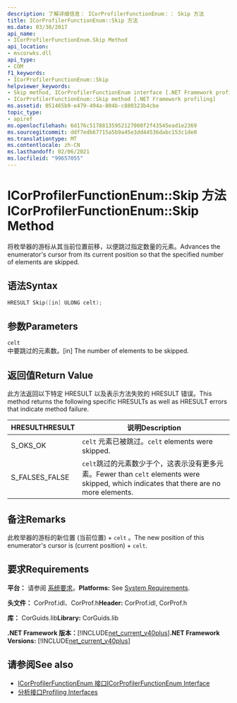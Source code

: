 ```yaml
---
description: 了解详细信息： ICorProfilerFunctionEnum：： Skip 方法
title: ICorProfilerFunctionEnum::Skip 方法
ms.date: 03/30/2017
api_name:
- ICorProfilerFunctionEnum.Skip Method
api_location:
- mscorwks.dll
api_type:
- COM
f1_keywords:
- ICorProfilerFunctionEnum::Skip
helpviewer_keywords:
- Skip method, ICorProfilerFunctionEnum interface [.NET Framework profiling]
- ICorProfilerFunctionEnum::Skip method [.NET Framework profiling]
ms.assetid: 051465b9-e479-494a-804b-c880323b4cbe
topic_type:
- apiref
ms.openlocfilehash: 6d176c51788135952127008f2f43545ead1e2369
ms.sourcegitcommit: ddf7edb67715a5b9a45e3dd44536dabc153c1de0
ms.translationtype: MT
ms.contentlocale: zh-CN
ms.lasthandoff: 02/06/2021
ms.locfileid: "99657055"
---
```

# <a name="icorprofilerfunctionenumskip-method"></a><span data-ttu-id="ee094-103">ICorProfilerFunctionEnum::Skip 方法</span><span class="sxs-lookup"><span data-stu-id="ee094-103">ICorProfilerFunctionEnum::Skip Method</span></span>

<span data-ttu-id="ee094-104">将枚举器的游标从其当前位置前移，以便跳过指定数量的元素。</span><span class="sxs-lookup"><span data-stu-id="ee094-104">Advances the enumerator's cursor from its current position so that the specified number of elements are skipped.</span></span>  
  
## <a name="syntax"></a><span data-ttu-id="ee094-105">语法</span><span class="sxs-lookup"><span data-stu-id="ee094-105">Syntax</span></span>  
  
```cpp  
HRESULT Skip([in] ULONG celt);  
```  
  
## <a name="parameters"></a><span data-ttu-id="ee094-106">参数</span><span class="sxs-lookup"><span data-stu-id="ee094-106">Parameters</span></span>  

 `celt`  
 <span data-ttu-id="ee094-107">中要跳过的元素数。</span><span class="sxs-lookup"><span data-stu-id="ee094-107">[in] The number of elements to be skipped.</span></span>  
  
## <a name="return-value"></a><span data-ttu-id="ee094-108">返回值</span><span class="sxs-lookup"><span data-stu-id="ee094-108">Return Value</span></span>  

 <span data-ttu-id="ee094-109">此方法返回以下特定 HRESULT 以及表示方法失败的 HRESULT 错误。</span><span class="sxs-lookup"><span data-stu-id="ee094-109">This method returns the following specific HRESULTs as well as HRESULT errors that indicate method failure.</span></span>  
  
|<span data-ttu-id="ee094-110">HRESULT</span><span class="sxs-lookup"><span data-stu-id="ee094-110">HRESULT</span></span>|<span data-ttu-id="ee094-111">说明</span><span class="sxs-lookup"><span data-stu-id="ee094-111">Description</span></span>|  
|-------------|-----------------|  
|<span data-ttu-id="ee094-112">S_OK</span><span class="sxs-lookup"><span data-stu-id="ee094-112">S_OK</span></span>|<span data-ttu-id="ee094-113">`celt` 元素已被跳过。</span><span class="sxs-lookup"><span data-stu-id="ee094-113">`celt` elements were skipped.</span></span>|  
|<span data-ttu-id="ee094-114">S_FALSE</span><span class="sxs-lookup"><span data-stu-id="ee094-114">S_FALSE</span></span>|<span data-ttu-id="ee094-115">`celt`跳过的元素数少于个，这表示没有更多元素。</span><span class="sxs-lookup"><span data-stu-id="ee094-115">Fewer than `celt` elements were skipped, which indicates that there are no more elements.</span></span>|  
  
## <a name="remarks"></a><span data-ttu-id="ee094-116">备注</span><span class="sxs-lookup"><span data-stu-id="ee094-116">Remarks</span></span>  

 <span data-ttu-id="ee094-117">此枚举器的游标的新位置 (当前位置) + `celt` 。</span><span class="sxs-lookup"><span data-stu-id="ee094-117">The new position of this enumerator's cursor is (current position) + `celt`.</span></span>  
  
## <a name="requirements"></a><span data-ttu-id="ee094-118">要求</span><span class="sxs-lookup"><span data-stu-id="ee094-118">Requirements</span></span>  

 <span data-ttu-id="ee094-119">**平台：** 请参阅 [系统要求](../../get-started/system-requirements.md)。</span><span class="sxs-lookup"><span data-stu-id="ee094-119">**Platforms:** See [System Requirements](../../get-started/system-requirements.md).</span></span>  
  
 <span data-ttu-id="ee094-120">**头文件：** CorProf.idl、CorProf.h</span><span class="sxs-lookup"><span data-stu-id="ee094-120">**Header:** CorProf.idl, CorProf.h</span></span>  
  
 <span data-ttu-id="ee094-121">**库：** CorGuids.lib</span><span class="sxs-lookup"><span data-stu-id="ee094-121">**Library:** CorGuids.lib</span></span>  
  
 <span data-ttu-id="ee094-122">**.NET Framework 版本：**[!INCLUDE[net_current_v40plus](../../../../includes/net-current-v40plus-md.md)]</span><span class="sxs-lookup"><span data-stu-id="ee094-122">**.NET Framework Versions:** [!INCLUDE[net_current_v40plus](../../../../includes/net-current-v40plus-md.md)]</span></span>  
  
## <a name="see-also"></a><span data-ttu-id="ee094-123">请参阅</span><span class="sxs-lookup"><span data-stu-id="ee094-123">See also</span></span>

- [<span data-ttu-id="ee094-124">ICorProfilerFunctionEnum 接口</span><span class="sxs-lookup"><span data-stu-id="ee094-124">ICorProfilerFunctionEnum Interface</span></span>](icorprofilerfunctionenum-interface.md)
- [<span data-ttu-id="ee094-125">分析接口</span><span class="sxs-lookup"><span data-stu-id="ee094-125">Profiling Interfaces</span></span>](profiling-interfaces.md)
